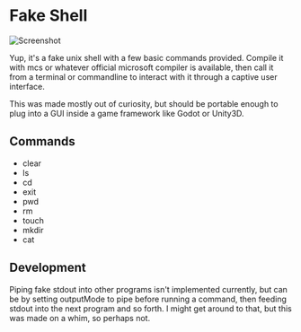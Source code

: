 # Fake Shell

![Screenshot](https://raw.githubusercontent.com/blukatstudios/FakeShell/master/screenshot.png)

Yup, it's a fake unix shell with a few basic commands provided.
Compile it with mcs or whatever official microsoft compiler is available,
then call it from a terminal or commandline to interact with it through a captive
user interface.

This was made mostly out of curiosity, but should be portable enough to plug into a GUI inside a game framework like Godot or Unity3D.

## Commands

- clear
- ls
- cd
- exit
- pwd
- rm
- touch
- mkdir
- cat

## Development

Piping fake stdout into other programs isn't implemented currently, but can be by setting outputMode to pipe before running a command, then feeding stdout into the next program and so forth. I might get around to that, but this was made on a whim, so perhaps not.
